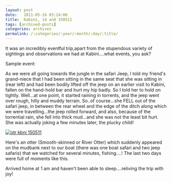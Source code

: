 ```yaml
---
layout: post
date:	2011-05-16 03:24:00
title:  Kabini, 14 and 150511
tags: [archived-posts]
categories: archives
permalink: /:categories/:year/:month/:day/:title/
---
```

It was an incredibly eventful trip,apart from the stupendous variety of sightings and observations we had at Kabini....what events, you ask?

Sample event:

As we were all going towards the jungle in the safari Jeep, I told my friend's grand-niece that I had been sitting in the same seat that she was sitting in (rear left) and had been bodily lifted off the jeep on an earlier visit to Kabini, fallen on the hand-hold bar and hurt my hip badly. So I told her to hold on tightly. Well...at one point, it started raining in torrents, and the jeep went over rough, hilly  and muddy terrain. So..of course...she  FELL out of the safari jeep, in between the rear wheel and the edge of the ditch along which we were travelling...the jeep rolled forward, and also, because of the torrential rain, she fell into thick mud...and she was not the least bit hurt. She was actually joking a few minutes later, the plucky child!


<a href="http://s1142.photobucket.com/albums/n602/Deepapctrsglr/?action=view&amp;current=IMG_5113.jpg" target="_blank"><img src="http://i1142.photobucket.com/albums/n602/Deepapctrsglr/IMG_5113.jpg" border="0" alt="otr kbni 150511"></a>


Here's an otter (Smooth-skinned or River Otter) which suddenly appeared on the mudbank next to our boat (there was one boat safari and two jeep safaris) that we watched for several minutes, fishing....! The last two days were full of moments like this.

Arrived home at 1 am and haven't been able to sleep....reliving the trip with joy!
